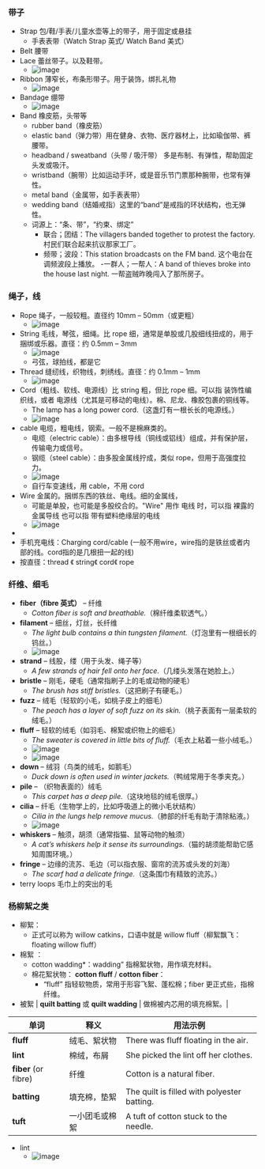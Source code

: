 
### 带子
- Strap 包/鞋/手表/儿童水壶等上的带子，用于固定或悬挂
  - 手表表带（Watch Strap 英式/ Watch Band 美式）
- Belt 腰带
- Lace 蕾丝带子。以及鞋带。
  - ![image](https://github.com/user-attachments/assets/8c1c41c0-2e81-4492-a6b5-cd2330435e18)
- Ribbon 薄窄长，布条形带子。用于装饰，绑扎礼物
  - ![image](https://github.com/user-attachments/assets/fb6563fe-3a24-4dca-a103-38bcd8d49e72)
- Bandage 绷带
  - ![image](https://github.com/user-attachments/assets/012bd781-8e98-4ac0-bcea-ef266b87904d)
- Band 橡皮筋，头带等
  - rubber band（橡皮筋）
  - elastic band（弹力带）用在健身、衣物、医疗器材上，比如瑜伽带、裤腰带。
  - headband / sweatband（头带 / 吸汗带） 多是布制、有弹性，帮助固定头发或吸汗。
  - wristband（腕带）比如运动手环，或是音乐节门票那种腕带，也常有弹性。
  - metal band（金属带，如手表表带）
  - wedding band（结婚戒指）这里的“band”是戒指的环状结构，也无弹性。
  - 词源上：“条、带”，“约束、绑定”
    - 联合；团结：The villagers banded together to protest the factory. 村民们联合起来抗议那家工厂。
    - 频带；波段：This station broadcasts on the FM band. 这个电台在调频波段上播放。
    -一群人；一帮人：A band of thieves broke into the house last night. 一帮盗贼昨晚闯入了那所房子。

### 绳子，线
- Rope 绳子，一般较粗。直径约 10mm – 50mm（或更粗）
  - ![image](https://github.com/user-attachments/assets/791a35e9-90e4-45b7-ac67-4beb4bd00622)
- String 毛线，琴弦，细绳。比 rope 细，通常是单股或几股细线扭成的，用于捆绑或乐器。直径：约 0.5mm – 3mm
  - ![image](https://github.com/user-attachments/assets/f0b313ea-c301-462d-9440-35dd09e6a9a4)
  - 弓弦，球拍线，都是它
- Thread 缝纫线，织物线，刺绣线。直径：约 0.1mm – 1mm
  - ![image](https://github.com/user-attachments/assets/74212260-a4b9-43ad-99ef-bce98c209b19)
- Cord（粗线、软线、电源线）比 string 粗，但比 rope 细。可以指 装饰性编织线，或者 电源线（尤其是可移动的电线）。棉、尼龙、橡胶包裹的铜线等。
  - The lamp has a long power cord.（这盏灯有一根长长的电源线。）
  - ![image](https://github.com/user-attachments/assets/aaa2f92c-214d-4902-b419-2005a2ac3e7c)
- cable 电缆，粗电线，钢索。一般不是棉麻类的。
  - 电缆（electric cable）：由多根导线（铜线或铝线）组成，并有保护层，传输电力或信号。
  - 钢缆（steel cable）：由多股金属线拧成，类似 rope，但用于高强度拉力。
  - ![image](https://github.com/user-attachments/assets/714f77f8-3770-4550-8779-6a283fd496c7)
  - 自行车变速线，用 cable，不用 cord
- Wire 金属的。捆绑东西的铁丝、电线。细的金属线，
  - 可能是单股，也可能是多股绞合的。"Wire" 用作 电线 时，可以指 裸露的金属导线 也可以指 带有塑料绝缘层的电线
  - ![image](https://github.com/user-attachments/assets/584596c1-3bea-4628-a3d7-7c3d794e8139)
-  
- 手机充电线：Charging cord/cable (一般不用wire，wire指的是铁丝或者内部的线。cord指的是几根扭一起的线)
- 按直径：thread 《 string《 cord《 rope


### 纤维、细毛
- **fiber（fibre 英式）** – 纤维  
  - *Cotton fiber is soft and breathable.*（棉纤维柔软透气。）  
- **filament** – 细丝，灯丝，长纤维  
  - *The light bulb contains a thin tungsten filament.*（灯泡里有一根细长的钨丝。）
  - ![image](https://github.com/user-attachments/assets/a9b4c34c-fb0f-4977-a560-24d9576390f2)
- **strand** – 线股，缕（用于头发、绳子等）  
  - *A few strands of hair fell onto her face.*（几缕头发落在她脸上。）  
- **bristle** – 刚毛，硬毛（通常指刷子上的毛或动物的硬毛）  
  - *The brush has stiff bristles.*（这把刷子有硬毛。）  
- **fuzz** – 绒毛（轻软的小毛，如桃子皮上的细毛）  
  - *The peach has a layer of soft fuzz on its skin.*（桃子表面有一层柔软的绒毛。）  
- **fluff** – 轻软的绒毛（如羽毛、棉絮或织物上的细毛）  
  - *The sweater is covered in little bits of fluff.*（毛衣上粘着一些小绒毛。）
  - ![image](https://github.com/user-attachments/assets/df7ed9e7-ceb9-4d5a-878d-951884ebd932)
  - ![image](https://github.com/user-attachments/assets/ad082d63-a05d-4f9a-82ca-7acefb66a852)
- **down** – 绒羽（鸟类的绒毛，如鹅毛）  
  - *Duck down is often used in winter jackets.*（鸭绒常用于冬季夹克。）  
- **pile** – （织物表面的）绒毛
  - *This carpet has a deep pile.*（这块地毯的绒毛很厚。）  
- **cilia** – 纤毛（生物学上的，比如呼吸道上的微小毛状结构）  
  - *Cilia in the lungs help remove mucus.*（肺部的纤毛有助于清除粘液。）
  - ![image](https://github.com/user-attachments/assets/de842793-a3c9-4b25-ba9a-1dad358118e7)
- **whiskers** – 触须，胡须（通常指猫、鼠等动物的触须）  
  - *A cat’s whiskers help it sense its surroundings.*（猫的胡须能帮助它感知周围环境。）  
- **fringe** – 边缘的流苏、毛边（可以指衣服、窗帘的流苏或头发的刘海）  
  - *The scarf had a delicate fringe.*（这条围巾有精致的流苏。）  
- terry loops 毛巾上的突出的毛

### 杨柳絮之类

- 柳絮：
  - 正式可以称为 willow catkins，口语中就是 willow fluff（柳絮飘飞：floating willow fluff）
- 棉絮 ： 
  - cotton wadding*：wadding” 指棉絮状物，用作填充材料。
  - 棉花絮状物： **cotton fluff** / **cotton fiber**：
    - “fluff” 指轻软物质，常用于形容飞絮、蓬松棉；fiber 更正式些，指棉纤维。
- 被絮 | **quilt batting** 或 **quilt wadding** | 做棉被内芯用的填充棉絮。|

| 单词 | 释义 | 用法示例 |
|------|------|----------|
| **fluff** | 绒毛、絮状物 | There was fluff floating in the air. |
| **lint** | 棉绒，布屑 | She picked the lint off her clothes. |
| **fiber** (or fibre) | 纤维 | Cotton is a natural fiber. |
| **batting** | 填充棉，垫絮 | The quilt is filled with polyester batting. |
| **tuft** | 一小团毛或棉絮 | A tuft of cotton stuck to the needle. |

- lint
  - ![image](https://github.com/user-attachments/assets/879c4cda-ee5b-407a-a962-d4f1785f2213)

 
